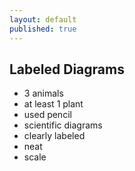 ```yaml
---
layout: default
published: true
---
```


## Labeled Diagrams

* 3 animals
* at least 1 plant
* used pencil
* scientific diagrams
* clearly labeled
* neat
* scale